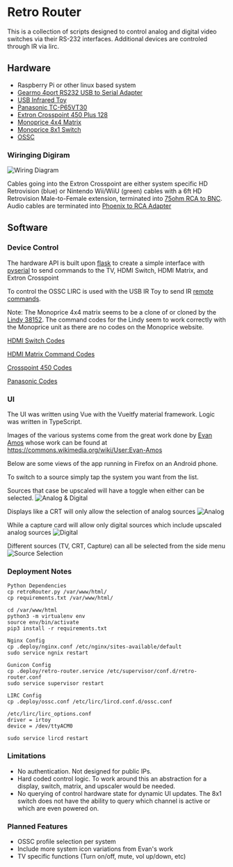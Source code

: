 # Retro Router #

This is a collection of scripts designed to control analog and digital video switches via their RS-232 interfaces. Additional devices are controled through IR via lirc.

## Hardware ##

* Raspberry Pi or other linux based system
* [Gearmo 4port RS232 USB to Serial Adapter](https://www.gearmo.com/shop/professional-4-port-rs232-usb-to-serial-adapter-gm-ftdi4x/)
* [USB Infrared Toy](http://dangerousprototypes.com/docs/USB_Infrared_Toy)
* [Panasonic TC-P65VT30](https://shop.panasonic.com/support-only/TC-P65VT30.html)
* [Extron Crosspoint 450 Plus 128](https://www.extron.com/product/crosspoint450plus128)
* [Monoprice 4x4 Matrix](https://www.monoprice.com/product?c_id=101&cp_id=10113&cs_id=1011310&p_id=15378&seq=1&format=2)
* [Monoprice 8x1 Switch](https://www.monoprice.com/product?c_id=101&cp_id=10110&cs_id=1011002&p_id=4067&seq=1&format=2)
* [OSSC](http://junkerhq.net/xrgb/index.php?title=OSSC)

### Wiringing Digiram ###

![Wiring Diagram](/docs/wiring_diagram.png)

Cables going into the Extron Crosspoint are either system specific HD Retrovision (blue) or Nintendo Wii/WiiU (green) cables with a 6ft HD Retrovision Male-to-Female extension, terminated into [75ohm RCA to BNC](https://www.digikey.com/product-detail/en/cinch-connectivity-solutions-aim-cambridge/CPAD517/J10099-ND/414256). Audio cables are terminated into [Phoenix to RCA Adapter](https://db-electronics.ca/2018/04/23/open-source-extron-phoenix-audio-adapter-pcbs/)

## Software ##

### Device Control ###

The hardware API is built upon [flask](http://flask.pocoo.org/) to create a simple interface with [pyserial](https://github.com/pyserial/pyserial) to send commands to the TV, HDMI Switch, HDMI Matrix, and Extron Crosspoint

To control the OSSC LIRC is used with the USB IR Toy to send IR [remote commands](http://junkerhq.net/xrgb/index.php?title=OSSC_LIRC_Script).

Note: The Monoprice 4x4 matrix seems to be a clone of or cloned by the [Lindy 38152](https://www.lindy-international.com/4x4-HDMI-1-4-10-2G-Matrix-Switch.htm?websale8=ld0101.ld020102&pi=38152). The command codes for the Lindy seem to work correctly with the Monoprice unit as there are no codes on the Monoprice website.

[HDMI Switch Codes](https://web.archive.org/web/20170918094448/http://support.monoprice.com/link/portal/41053/41056/Article/233/What-are-the-RS-232-commands-for-the-8X1-Enhanced-Powered-HDMI-Switcher-w-Remote-PID-4067)

[HDMI Matrix Command Codes](/docs/1459947591Command_codes_for_LINDY_38152.pdf) 

[Crosspoint 450 Codes](/docs/XP_Plus_MAV_D.pdf)

[Panasonic Codes](/docs/RS232C_terminal_codes_consumer_Plasma.pdf)

### UI ###

The UI was written using Vue with the Vueitfy material framework. Logic was written in TypeScript.

Images of the various systems come from the great work done by [Evan Amos](https://twitter.com/VanamoMedia) whose work can be found at https://commons.wikimedia.org/wiki/User:Evan-Amos

Below are some views of the app running in Firefox on an Android phone.

To switch to a source simply tap the system you want from the list.

Sources that case be upscaled will have a toggle when either can be selected.
![Analog & Digital](/docs/analog_and_digital_video.png)

Displays like a CRT will only allow the selection of analog sources
![Analog](/docs/analog_only.png)

While a capture card will allow only digital sources which include upscaled analog sources
![Digital](/docs/digital_only.png)

Different sources (TV, CRT, Capture) can all be selected from the side menu
![Source Selection](/docs/source_selection.png)

### Deployment Notes ###

``` 
Python Dependencies
cp retroRouter.py /var/www/html/
cp requirements.txt /var/www/html/

cd /var/www/html
python3 -m virtualenv env
source env/bin/activate
pip3 install -r requirements.txt
```

```
Nginx Config
cp .deploy/nginx.conf /etc/nginx/sites-available/default 
sudo service ngnix restart
```

```
Gunicon Config
cp .deploy/retro-router.service /etc/supervisor/conf.d/retro-router.conf
sudo service supervisor restart
```

```
LIRC Config
cp .deploy/ossc.conf /etc/lirc/lircd.conf.d/ossc.conf

/etc/lirc/lirc_options.conf
driver = irtoy
device = /dev/ttyACM0

sudo service lircd restart
```

### Limitations ###
* No authentication. Not designed for public IPs.
* Hard coded control logic. To work around this an abstraction for a display, switch, matrix, and upscaler would be needed.
* No querying of control hardware state for dynamic UI updates. The 8x1 switch does not have the ability to query which channel is active or which are even powered on.

### Planned Features ###
* OSSC profile selection per system
* Include more system icon variations from Evan's work
* TV specific functions (Turn on/off, mute, vol up/down, etc)